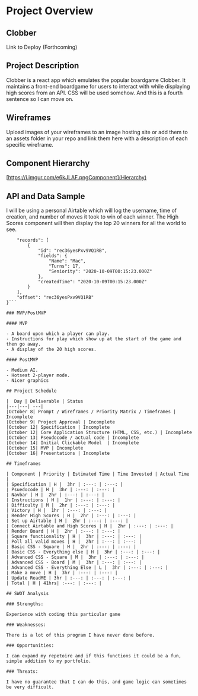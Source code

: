 # Project Overview

## Clobber

Link to Deploy (Forthcoming)

## Project Description

Clobber is a react app which emulates the popular boardgame Clobber. It maintains a front-end boardgame for users to interact with while displaying high scores from an API. CSS will be used somehow. And this is a fourth sentence so I can move on.

## Wireframes

Upload images of your wireframes to an image hosting site or add them to an assets folder in your repo and link them here with a description of each specific wireframe.

## Component Hierarchy

[https://i.imgur.com/e6kJLAF.pngComponent](Hierarchy)

## API and Data Sample

I will be using a personal Airtable which will log the username, time of creation, and number of moves it took to win of each winner. The High Scores component will then display the top 20 winners for all the world to see.

```{
    "records": [
        {
            "id": "rec36yesPxv9VQ1RB",
            "fields": {
                "Name": "Mac",
                "Turns": 17,
                "Seniority": "2020-10-09T00:15:23.000Z"
            },
            "createdTime": "2020-10-09T00:15:23.000Z"
        }
    ],
    "offset": "rec36yesPxv9VQ1RB"
}```

### MVP/PostMVP

#### MVP 

- A board upon which a player can play. 
- Instructions for play which show up at the start of the game and then go away.
- A display of the 20 high scores.

#### PostMVP  

- Medium AI.
- Hotseat 2-player mode.
- Nicer graphics

## Project Schedule

|  Day | Deliverable | Status
|---|---| ---|
|October 8| Prompt / Wireframes / Priority Matrix / Timeframes | Incomplete
|October 9| Project Approval | Incomplete
|October 12| Specification | Incomplete
|October 12| Core Application Structure (HTML, CSS, etc.) | Incomplete
|October 13| Pseudocode / actual code | Incomplete
|October 14| Initial Clickable Model  | Incomplete
|October 15| MVP | Incomplete
|October 16| Presentations | Incomplete

## Timeframes

| Component | Priority | Estimated Time | Time Invested | Actual Time |
| Specification | H |  3hr | :---: | :---: |
| Psuedocode | H |  3hr | :---: | :---: |
| Navbar | H |  2hr | :---: | :---: |
| Instructions | H |  1hr | :---: | :---: |
| Difficulty | M |  2hr | :---: | :---: |
| Victory | H |  1hr | :---: | :---: |
| Render High Scores | H |  2hr | :---: | :---: |
| Set up Airtable | H |  2hr | :---: | :---: |
| Connect Airtable and High Scores | H |  2hr | :---: | :---: |
| Render Board | H |  2hr | :---: | :---: |
| Square functionality | H |  3hr | :---: | :---: |
| Poll all valid moves | H |  2hr | :---: | :---: |
| Basic CSS - Square | H |  2hr | :---: | :---: |
| Basic CSS - Everything else | H |  3hr | :---: | :---: |
| Advanced CSS - Square | M |  3hr | :---: | :---: |
| Advanced CSS - Board | M |  3hr | :---: | :---: |
| Advanced CSS - Everything Else | L |  3hr | :---: | :---: |
| Make a move | H |  3hr | :---: | :---: |
| Update ReadME | 3hr | :---: | :---: | :---: |
| Total | H | 41hrs| :---: | :---: |

## SWOT Analysis

### Strengths:

Experience with coding this particular game

### Weaknesses:

There is a lot of this program I have never done before.

### Opportunities:

I can expand my repetoire and if this functions it could be a fun, simple addition to my portfolio.

### Threats:

I have no guarantee that I can do this, and game logic can sometimes be very difficult.

